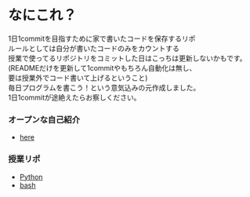 # なにこれ？
1日1commitを目指すために家で書いたコードを保存するリポ   
ルールとしては自分が書いたコードのみをカウントする  
授業で使ってるリポジトリをコミットした日はこっちは更新しないかもです。  
(READMEだけを更新して1commitやもちろん自動化は無し、  
要は授業外でコード書いて上げるということ)  
毎日プログラムを書こう！という意気込みの元作成しました。  
1日1commitが途絶えたらお察しください。  

### オープンな自己紹介

+ [here](Self-introduction.md)
### 授業リポ
+ [Python](https://github.com/kansai-gamer/Python)
+ [bash](https://github.com/kansai-gamer/bash)
